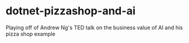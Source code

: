 # dotnet-pizzashop-and-ai
Playing off of Andrew Ng's TED talk on the business value of AI and his pizza shop example
